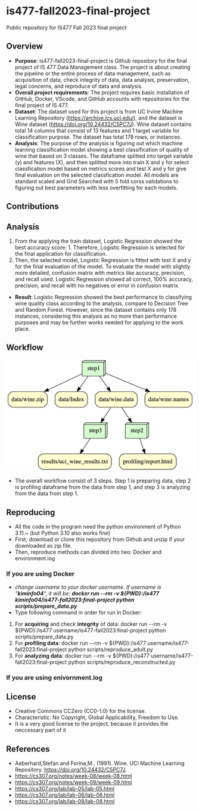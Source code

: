 # is477-fall2023-final-project
Public repository for IS477 Fall 2023 final project

## Overview
- **Purpose**: is477-fall2023-final-project is Github repository for the final project of IS 477 Data Management class. The project is about creating the pipeline or the entire process of data management, such as acquisition of data, check integrity of data, data analysis, preservation, legal concerns, and reproduce of data and analysis. 
- **Overall project requirements**: The project requires basic installation of GitHub, Docker, VScode, and GitHub accounts with repositories for the final project of IS 477. 
- **Dataset**: The dataset used for this project is from UC Irvine Machine Learning Repository (https://archive.ics.uci.edu/), and the dataset is Wine dataset (https://doi.org/10.24432/C5PC7J). Wine dataset contains total 14 columns that consist of 13 features and 1 target variable for classification purpose. The dataset has total 178 rows, or instances. 
- **Analysis**: The purpose of the analysis is figuring out which machine learning classification model showing a best classification of quality of wine that based on 3 classes. The dataframe splitted into target variable (y) and features (X), and then splitted more into train X and y for select classfication model based on metrics scores and test X and y for give final evaluation on the selected classfication model. All models are standard scaled and Grid Searched with 5 fold corss validations to figuring out best parameters with less overfitting for each models.


## Contributions

## Analysis
1. From the applying the train dataset, Logistic Regression showed the best accuracy score: 1. Therefore, Logistic Regression is selected for the final application for classification.
2. Then, the selected model, Logistic Regression is fitted with test X and y for the final evaluation of the model. To evaluate the model with slightly more detailed, confusion matrix with metrics like accuracy, precision, and recall used. Logistic Regression showed all correct, 100% accuracy, precision, and recall with no negatives or error in confusion matrix. 
- **Result**: Logistic Regression showed the best performance to classifying wine quality class according to the analysis, compare to Decision Tree and Random Forest. However, since the dataset contains only 178 instances, considering this analysis as no more than performance purposes and may be further works needed for applying to the work place.

## Workflow
![Workflow DAG graph created by dag.py.](results/graph_dag.png)
- The overall workflow consist of 3 steps. Step 1 is preparing data, step 2 is profiling dataframe from the data from step 1, and step 3 is analyzing from the data from step 1.

## Reproducing
- All the code in the program need the python environment of Python 3.11.~ (but Python 3.10 also works fine)
- First, download or clone this repository from Github and unzip if your downloaded as zip file.
- Then, reproduce methods can divided into two: Docker and environment.log

### If you are using Docker
- *change username to your docker username. If username is "**kiminfo04**", it will be: **docker run --rm -v ${PWD}:/is477 kiminfo04/is477-fall2023:final-project python scripts/prepare_data.py***
- Type following command in order for run in Docker:
1. For **acquiring** and check **integrity** of data: docker run --rm -v ${PWD}:/is477 username/is477-fall2023:final-project python scripts/prepare_data.py
2. For **profiling data**: docker run --rm -v ${PWD}:/is477 username/is477-fall2023:final-project python scripts/reproduce_adult.py
3. For **analyzing data**: docker run --rm -v ${PWD}:/is477 username/is477-fall2023:final-project python scripts/reproduce_reconstructed.py

### If you are using enivornment.log

## License
- Creative Commons CCZero (CC0-1.0) for the license.
- Characteristic: No Copyright, Global Applicability, Freedom to Use.
- It is a very good license to the project, because it provides the neccessary part of it


## References
- Aeberhard,Stefan and Forina,M.. (1991). Wine. UCI Machine Learning Repository. https://doi.org/10.24432/C5PC7J.
- https://cs307.org/notes/week-08/week-08.html
- https://cs307.org/notes/week-09/week-09.html
- https://cs307.org/lab/lab-05/lab-05.html
- https://cs307.org/lab/lab-06/lab-06.html
- https://cs307.org/lab/lab-08/lab-08.html